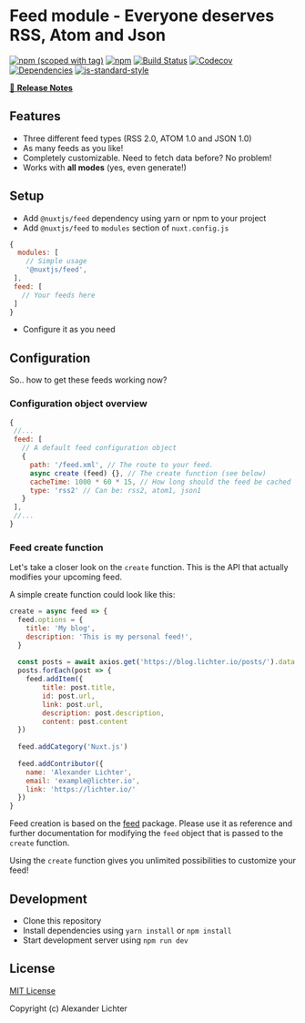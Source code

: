 # Feed module - Everyone deserves RSS, Atom and Json
[![npm (scoped with tag)](https://img.shields.io/npm/v/@nuxtjs/feed/latest.svg?style=flat-square)](https://npmjs.com/package/@nuxtjs/feed)
[![npm](https://img.shields.io/npm/dt/@nuxtjs/feed.svg?style=flat-square)](https://npmjs.com/package/@nuxtjs/feed)
[![Build Status](https://travis-ci.org/nuxt-community/feed-module.svg?branch=master)](https://travis-ci.org/nuxt-community/feed-module)
[![Codecov](https://img.shields.io/codecov/c/github/.svg?style=flat-square)](https://codecov.io/gh/)
[![Dependencies](https://david-dm.org//status.svg?style=flat-square)](https://david-dm.org/)
[![js-standard-style](https://img.shields.io/badge/code_style-standard-brightgreen.svg?style=flat-square)](http://standardjs.com)

> 

[📖 **Release Notes**](./CHANGELOG.md)

## Features

* Three different feed types (RSS 2.0, ATOM 1.0 and JSON 1.0)
* As many feeds as you like!
* Completely customizable. Need to fetch data before? No problem!
* Works with **all modes** (yes, even generate!)

## Setup

- Add `@nuxtjs/feed` dependency using yarn or npm to your project
- Add `@nuxtjs/feed` to `modules` section of `nuxt.config.js`

```js
{
  modules: [
    // Simple usage
    '@nuxtjs/feed',
 ],
 feed: [
   // Your feeds here
 ]
}
```

- Configure it as you need

## Configuration

So.. how to get these feeds working now?

### Configuration object overview

```js
{
 //...
 feed: [
   // A default feed configuration object
   {
     path: '/feed.xml', // The route to your feed.
     async create (feed) {}, // The create function (see below)
     cacheTime: 1000 * 60 * 15, // How long should the feed be cached
     type: 'rss2' // Can be: rss2, atom1, json1
   }
 ],
 //...
}
```

### Feed create function

Let's take a closer look on the `create` function. This is the API that 
actually modifies your upcoming feed.

A simple create function could look like this:

```js
create = async feed => {
  feed.options = {
    title: 'My blog',
    description: 'This is my personal feed!',
  }
  
  const posts = await axios.get('https://blog.lichter.io/posts/').data
  posts.forEach(post => { 
    feed.addItem({
        title: post.title,
        id: post.url,
        link: post.url,
        description: post.description,
        content: post.content
  })
  
  feed.addCategory('Nuxt.js')
  
  feed.addContributor({
    name: 'Alexander Lichter',
    email: 'example@lichter.io',
    link: 'https://lichter.io/'
  })
}
```

Feed creation is based on the [feed](https://github.com/jpmonette/feed) package.
Please use it as reference and further documentation for modifying the `feed` object
that is passed to the `create` function.

Using the `create` function gives you unlimited possibilities to customize your feed!

## Development

- Clone this repository
- Install dependencies using `yarn install` or `npm install`
- Start development server using `npm run dev`

## License

[MIT License](./LICENSE)

Copyright (c) Alexander Lichter
